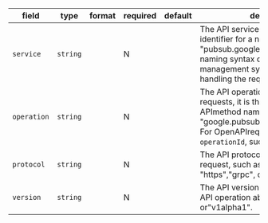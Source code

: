 | field | type | format | required | default | description |
|---|---|---|---|---|---|
| `service` | `string` |  | N |  | The API service name. It is a logical identifier for a networked API,such as "pubsub.googleapis.com". The naming syntax depends on theAPI management system being used for handling the request. |
| `operation` | `string` |  | N |  | The API operation name. For gRPC requests, it is the fully qualified APImethod name, such as "google.pubsub.v1.Publisher.Publish". For OpenAPIrequests, it is the `operationId`, such as "getPet". |
| `protocol` | `string` |  | N |  | The API protocol used for sending the request, such as "http", "https","grpc", or "internal". |
| `version` | `string` |  | N |  | The API version associated with the API operation above, such as "v1" or"v1alpha1". |
